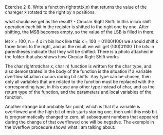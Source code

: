 Exercise 2-8. Write a function rightrot(x,n) that returns the value of 
the chareger x rotated to the right by n positions. 

what should we get as the result? - Circular Right Shift:
In this micro shift operation each bit in the register is shifted 
to the right one by one. After shifting, the MSB becomes empty, 
so the value of the LSB is filled in there.
 
let x = 100, n = 4
x in bin look like this x = 100 = 01100(100)
we should shilf x three times to the right, and as the result
we will get (100)01100
The bits in parentheses indicate that they will be shifted. 
There is a photo attached in the folder that also shows how 
Circular Right Shift works

The char rightrot(char x, char n) function is written for the char type, 
and also demonstrated in the body of the function is the situation if a 
variable overflow situation occurs during bit shifts. 
Any type can be chosen, then only all variables that are related to the 
function must be replaced with the corresponding type, in this case any 
other type instead of char, and as the return type of the function, and 
the parameters and local variables of the function.

Another strange but probably fair point, which is that if a variable 
is overflowed and the high bit of msb starts storing one, then until this 
msb bit is programmatically changed to zero, all subsequent numbers that 
appeared during the change of that overflowed one will be negative. The 
example in the overflow procedure shows what I am talking about.
